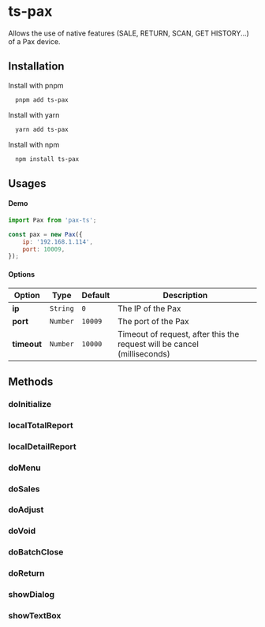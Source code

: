 # ts-pax

Allows the use of native features (SALE, RETURN, SCAN, GET HISTORY...) of a Pax device.

## Installation

Install with pnpm

```bash
  pnpm add ts-pax
```

Install with yarn
```bash
  yarn add ts-pax
```

Install with npm
```bash
  npm install ts-pax
```

## Usages

#### Demo
```js
import Pax from 'pax-ts';

const pax = new Pax({
    ip: '192.168.1.114',
    port: 10009,
});
```

#### Options

| Option      | Type     | Default | Description                                                              |
|-------------|----------|---------|--------------------------------------------------------------------------|
| **ip**      | `String` | `0`     | The IP of the Pax                                                        |
| **port**    | `Number` | `10009` | The port of the Pax                                                      |
| **timeout** | `Number` | `10000` | Timeout of request, after this the request will be cancel (milliseconds) |

## Methods

### doInitialize

### localTotalReport

### localDetailReport

### doMenu

### doSales

### doAdjust

### doVoid

### doBatchClose

### doReturn

### showDialog

### showTextBox